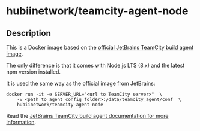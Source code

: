 # hubiinetwork/teamcity-agent-node

## Description
This is a Docker image based on the [official JetBrains TeamCity build agent image](https://hub.docker.com/r/jetbrains/teamcity-agent/). 

The only difference is that it comes with Node.js LTS (8.x) and the latest npm version installed.

It is used the same way as the official image from JetBrains:

```
docker run -it -e SERVER_URL="<url to TeamCity server>"  \ 
    -v <path to agent config folder>:/data/teamcity_agent/conf  \      
    hubiinetwork/teamcity-agent-node
```

Read the [JetBrains TeamCity build agent documentation for more information](https://hub.docker.com/r/jetbrains/teamcity-agent/).